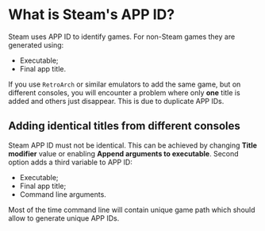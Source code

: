 # What is Steam's APP ID?

Steam uses APP ID to identify games. For non-Steam games they are generated using:

- Executable;
- Final app title.

If you use `RetroArch` or similar emulators to add the same game, but on different consoles, you will encounter a problem where only **one** title is added and others just disappear. This is due to duplicate APP IDs. 

## Adding identical titles from different consoles

Steam APP ID must not be identical. This can be achieved by changing **Title modifier** value or enabling **Append arguments to executable**. Second option adds a third variable to APP ID:

- Executable;
- Final app title;
- Command line arguments.

Most of the time command line will contain unique game path which should allow to generate unique APP IDs.
